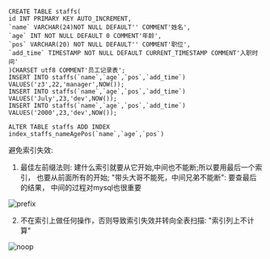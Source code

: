 ```roomsql
CREATE TABLE staffs(
id INT PRIMARY KEY AUTO_INCREMENT,
`name` VARCHAR(24)NOT NULL DEFAULT'' COMMENT'姓名',
`age` INT NOT NULL DEFAULT 0 COMMENT'年龄',
`pos` VARCHAR(20) NOT NULL DEFAULT'' COMMENT'职位',
`add_time` TIMESTAMP NOT NULL DEFAULT CURRENT_TIMESTAMP COMMENT'入职时间'
)CHARSET utf8 COMMENT'员工记录表';
INSERT INTO staffs(`name`,`age`,`pos`,`add_time`) VALUES('z3',22,'manager',NOW());
INSERT INTO staffs(`name`,`age`,`pos`,`add_time`) VALUES('July',23,'dev',NOW());
INSERT INTO staffs(`name`,`age`,`pos`,`add_time`) VALUES('2000',23,'dev',NOW());

ALTER TABLE staffs ADD INDEX index_staffs_nameAgePos(`name`,`age`,`pos`)
```

避免索引失效: 

1. 最佳左前缀法则: 建什么索引就要从它开始,中间也不能断;所以要用最后一个索引，
也要从前面所有的开始; "带头大哥不能死，中间兄弟不能断": 要查最后的结果，
中间的过程对mysql也很重要

![prefix](/Users/xialei/Desktop/prefix.png)

2. 不在索引上做任何操作，否则导致索引失效并转向全表扫描: "索引列上不计算"

![noop](/Users/xialei/Desktop/noop.png)

